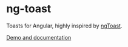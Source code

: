 # ng-toast

Toasts for Angular, highly inspired by [ngToast](https://github.com/tameraydin/ngToast).

[Demo and documentation](https://devoto13.github.io/ng-toast/)

